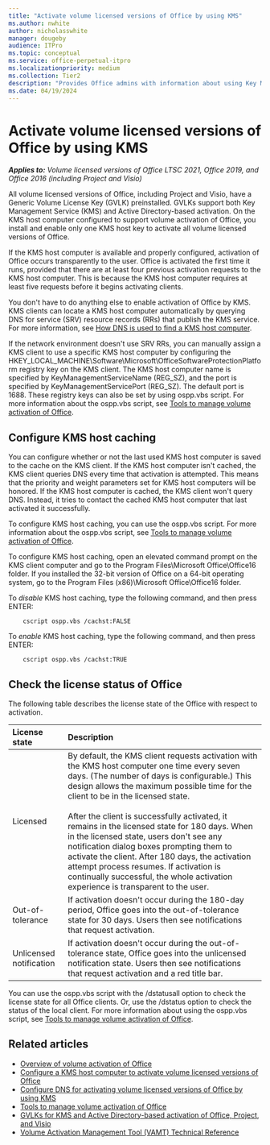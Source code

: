 ```yaml
---
title: "Activate volume licensed versions of Office by using KMS"
ms.author: nwhite
author: nicholasswhite
manager: dougeby
audience: ITPro
ms.topic: conceptual
ms.service: office-perpetual-itpro
ms.localizationpriority: medium
ms.collection: Tier2
description: "Provides Office admins with information about using Key Management Service (KMS) to activate volume licensed versions of Office, Project, and Visio."
ms.date: 04/19/2024
---
```


# Activate volume licensed versions of Office by using KMS

***Applies to:*** *Volume licensed versions of Office LTSC 2021, Office 2019, and Office 2016 (including Project and Visio)*  

All volume licensed versions of Office, including Project and Visio, have a Generic Volume License Key (GVLK) preinstalled. GVLKs support both Key Management Service (KMS) and Active Directory-based activation. On the KMS host computer configured to support volume activation of Office, you install and enable only one KMS host key to activate all volume licensed versions of Office.
  
If the KMS host computer is available and properly configured, activation of Office occurs transparently to the user. Office is activated the first time it runs, provided that there are at least four previous activation requests to the KMS host computer. This is because the KMS host computer requires at least five requests before it begins activating clients.
  
You don't have to do anything else to enable activation of Office by KMS. KMS clients can locate a KMS host computer automatically by querying DNS for service (SRV) resource records (RRs) that publish the KMS service. For more information, see [How DNS is used to find a KMS host computer](configure-dns-to-activate-office-by-using-kms.md#how-dns-is-used-to-find-a-kms-host-computer).

If the network environment doesn't use SRV RRs, you can manually assign a KMS client to use a specific KMS host computer by configuring the HKEY_LOCAL_MACHINE\\Software\\Microsoft\\OfficeSoftwareProtectionPlatform registry key on the KMS client. The KMS host computer name is specified by KeyManagementServiceName (REG_SZ), and the port is specified by KeyManagementServicePort (REG_SZ). The default port is 1688. These registry keys can also be set by using ospp.vbs script. For more information about the ospp.vbs script, see [Tools to manage volume activation of Office](tools-to-manage-volume-activation-of-office.md).
  
## Configure KMS host caching

You can configure whether or not the last used KMS host computer is saved to the cache on the KMS client. If the KMS host computer isn't cached, the KMS client queries DNS every time that activation is attempted. This means that the priority and weight parameters set for KMS host computers will be honored. If the KMS host computer is cached, the KMS client won't query DNS. Instead, it tries to contact the cached KMS host computer that last activated it successfully.

To configure KMS host caching, you can use the ospp.vbs script. For more information about the ospp.vbs script, see [Tools to manage volume activation of Office](tools-to-manage-volume-activation-of-office.md).
  
To configure KMS host caching, open an elevated command prompt on the KMS client computer and go to the Program Files\Microsoft Office\Office16 folder. If you installed the 32-bit version of Office on a 64-bit operating system, go to the Program Files (x86)\Microsoft Office\Office16 folder.  

To *disable* KMS host caching, type the following command, and then press ENTER:

```console
    cscript ospp.vbs /cachst:FALSE
```

To *enable* KMS host caching, type the following command, and then press ENTER:

```console
    cscript ospp.vbs /cachst:TRUE
```
  
## Check the license status of Office

The following table describes the license state of the Office with respect to activation.

|**License state**|**Description**|
|:-----|:-----|
|Licensed  |By default, the KMS client requests activation with the KMS host computer one time every seven days. (The number of days is configurable.) This design allows the maximum possible time for the client to be in the licensed state.  <br/> <br/>After the client is successfully activated, it remains in the licensed state for 180 days. When in the licensed state, users don't see any notification dialog boxes prompting them to activate the client. After 180 days, the activation attempt process resumes. If activation is continually successful, the whole activation experience is transparent to the user.  |
|Out-of-tolerance  |If activation doesn't occur during the 180-day period, Office goes into the out-of-tolerance state for 30 days. Users then see notifications that request activation.  |
|Unlicensed notification  |If activation doesn't occur during the out-of-tolerance state, Office goes into the unlicensed notification state. Users then see notifications that request activation and a red title bar.  |

You can use the ospp.vbs script with the /dstatusall option to check the license state for all Office clients. Or, use the /dstatus option to check the status of the local client. For more information about using the ospp.vbs script, see [Tools to manage volume activation of Office](tools-to-manage-volume-activation-of-office.md).
  
## Related articles

- [Overview of volume activation of Office](plan-volume-activation-of-office.md)
- [Configure a KMS host computer to activate volume licensed versions of Office](configure-a-kms-host-computer-for-office.md)
- [Configure DNS for activating volume licensed versions of Office by using KMS](configure-dns-to-activate-office-by-using-kms.md)
- [Tools to manage volume activation of Office](tools-to-manage-volume-activation-of-office.md)
- [GVLKs for KMS and Active Directory-based activation of Office, Project, and Visio](gvlks.md)
- [Volume Activation Management Tool (VAMT) Technical Reference](/windows/deployment/volume-activation/volume-activation-management-tool)